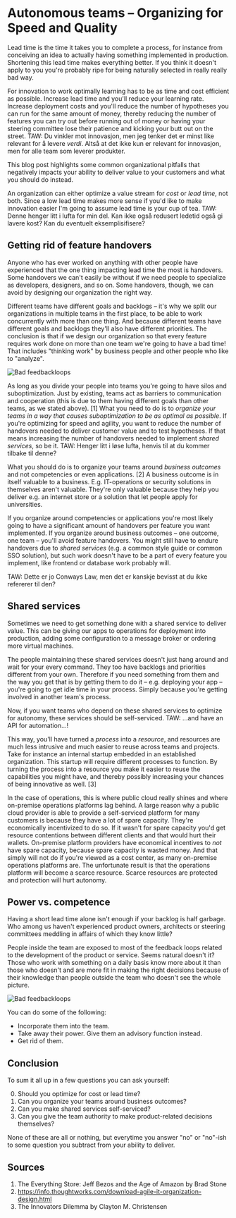 Autonomous teams – Organizing for Speed and Quality
===================================================

Lead time is the time it takes you to complete a process, for instance from conceiving an idea to actually having something implemented in production. Shortening this lead time makes everything better. If you think it doesn't apply to you you're probably ripe for being naturally selected in really really bad way.

For innovation to work optimally learning has to be as time and cost efficient as possible. Increase lead time and you'll reduce your learning rate. Increase deployment costs and you'll reduce the number of hypotheses you can run for the same amount of money, thereby reducing the number of features you can try out before running out of money or having your steering committee lose their patience and kicking your butt out on the street. TAW: Du vinkler mot innovasjon, men jeg tenker det er minst like relevant for å levere _verdi_. Altså at det ikke kun er relevant for innovasjon, men for alle team som leverer produkter.

This blog post highlights some common organizational pitfalls that negatively impacts your ability to deliver value to your customers and what you should do instead.

An organization can either optimize a value stream for _cost_ or _lead time_, not both. Since a low lead time makes more sense if you'd like to make innovation easier I'm going to assume lead time is your cup of tea. TAW: Denne henger litt i lufta for min del. Kan ikke også redusert ledetid også gi lavere kost? Kan du eventuelt eksemplisifisere? 


Getting rid of feature handovers
--------------------------------

Anyone who has ever worked on anything with other people have experienced that the one thing impacting lead time the most is handovers. Some handovers we can't easily be without if we need people to specialize as developers, designers, and so on. Some handovers, though, we can avoid by designing our organization the right way.

Different teams have different goals and backlogs – it's why we split our organizations in multiple teams in the first place, to be able to work concurrently with more than one thing. And because different teams have different goals and backlogs they'll also have different priorities. The conclusion is that if we design our organization so that every feature requires work done on more than one team we're going to have a bad time! That includes "thinking work" by business people and other people who like to "analyze".

![Bad feedbackloops](img/un-agile-org.png)

As long as you divide your people into teams you're going to have silos and suboptimization. Just by existing, teams act as barriers to communication and cooperation (this is due to them having different goals than other teams, as we stated above). [1] What you need to do is to _organize your teams in a way that causes suboptimization to be as optimal as possible_. If you're optimizing for speed and agility, you want to reduce the number of handovers needed to deliver customer value and to test hypotheses. If that means increasing the number of handovers needed to implement _shared services_, so be it. TAW: Henger litt i løse lufta, henvis til at du kommer tilbake til denne?

What you should do is to organize your teams around _business outcomes_ and not competencies or even applications. [2] A business outcome is in itself valuable to a business. E.g. IT-operations or security solutions in themselves aren't valuable. They're only valuable because they help you deliver e.g. an internet store or a solution that let people apply for universities.

If you organize around competencies or applications you're most likely going to have a significant amount of handovers per feature you want implemented. If you organize around business outcomes – one outcome, one team – you'll avoid feature handovers. You might still have to endure handovers due to _shared services_ (e.g. a common style guide or common SSO solution), but such work doesn't have to be a part of every feature you implement, like frontend or database work probably will.

TAW: Dette er jo Conways Law, men det er kanskje bevisst at du ikke refererer til den?

Shared services
---------------

Sometimes we need to get something done with a shared service to deliver value. This can be giving our apps to operations for deployment into production, adding some configuration to a message broker or ordering more virtual machines.

The people maintaining these shared services doesn't just hang around and wait for your every command. They too have backlogs and priorities different from your own. Therefore if you need something from them and the way you get that is by getting them to do it – e.g. deploying your app – you're going to get idle time in your process. Simply because you're getting involved in another team's process.

Now, if you want teams who depend on these shared services to optimize for autonomy, these services should be self-serviced. TAW: ...and have an API for automation...!

This way, you'll have turned a _process_ into a _resource_, and resources are much less intrusive and much easier to reuse across teams and projects. Take for instance an internal startup embedded in an established organization. This startup will require different processes to function. By turning the process into a resource you make it easier to reuse the capabilities you might have, and thereby possibly increasing your chances of being innovative as well. [3]

In the case of operations, this is where public cloud really shines and where on-premise operations platforms lag behind. A large reason why a public cloud provider is able to provide a self-serviced platform for many customers is because they have a lot of spare capacity. They're economically incentivized to do so. If it wasn't for spare capacity you'd get resource contentions between different clients and that would hurt their wallets. On-premise platform providers have economical incentives to _not_ have spare capacity, because spare capacity is wasted money. And that simply will not do if you're viewed as a cost center, as many on-premise operations platforms are. The unfortunate result is that the operations platform will become a scarce resource. Scarce resources are protected and protection will hurt autonomy.


Power vs. competence
--------------------

Having a short lead time alone isn't enough if your backlog is half garbage. Who among us haven't experienced product owners, architects or steering committees meddling in affairs of which they know little?

People inside the team are exposed to most of the feedback loops related to the development of the product or service. Seems natural doesn't it? Those who work with something on a daily basis know more about it than those who doesn't and are more fit in making the right decisions because of their knowledge than people outside the team who doesn't see the whole picture.

![Bad feedbackloops](img/bad-feedbackloops.png)

You can do some of the following:
- Incorporate them into the team.
- Take away their power. Give them an advisory function instead.
- Get rid of them.


Conclusion
----------

To sum it all up in a few questions you can ask yourself:

0. Should you optimize for cost or lead time?
1. Can you organize your teams around business outcomes?
2. Can you make shared services self-serviced?
3. Can you give the team authority to make product-related decisions themselves?

None of these are all or nothing, but everytime you answer "no" or "no"-ish to some question you subtract from your ability to deliver.

Sources
-------

1. The Everything Store: Jeff Bezos and the Age of Amazon by Brad Stone
2. https://info.thoughtworks.com/download-agile-it-organization-design.html
3. The Innovators Dilemma by Clayton M. Christensen
